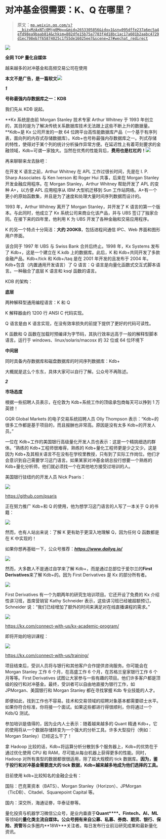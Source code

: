 # 对冲基金很需要：K、Q 在哪里？

> 原文：[`mp.weixin.qq.com/s?__biz=MzAxNTc0Mjg0Mg==&mid=2653305856&idx=1&sn=095dffe237a6ec5a4efd98ea9baab814&chksm=802dfe15b75a7703f4d18bc1ac17a601b2aabc4729d1ec798eb7f65874025c1f55de16025ee7&scene=27#wechat_redirect`](http://mp.weixin.qq.com/s?__biz=MzAxNTc0Mjg0Mg==&mid=2653305856&idx=1&sn=095dffe237a6ec5a4efd98ea9baab814&chksm=802dfe15b75a7703f4d18bc1ac17a601b2aabc4729d1ec798eb7f65874025c1f55de16025ee7&scene=27#wechat_redirect)

![](img/52530653e2ddbe651074f55a77bb8d3c.png)

**全网 TOP 量化自媒体**

越来越多的对冲基金和高频交易公司在使用

**本文不是广告，是一篇软文![](img/5b3468906d272b50e0751d29744af31b.png)**

***1***

**号称最强内存数据库之一：KDB**

我们先从 KDB 说起。

**Kx 系统是由前 Morgan Stanley 技术专家 Arthur Whitney 于 1993 年创立的，其目的是为了解决传统关系数据库技术无法跟上这些不断上升的数据量。**Kdb+是 Kx 公司开发的一款 64 位跨平台高性能数据库产品（一个基于有序列表，面向列的内存式存储数据库）。Kdb+也号称最强内存数据库之一。列式存储的特性，使得对于某个列的统计分析操作异常方便。在延迟性上有着苛刻要求的金融领域，Kdb+可谓一家独大。当然在优秀的性能背后，**费用也是杠杠的！![](img/3012697c94c97a0a22a4604c2c993988.png)**

再来聊聊来龙去脉吧：

在开发 K 语言之前，Arthur Whitney 在 APL 工作过很长时间，先是在 I. P. Sharp Associates 与 Ken Iverson 和 Roger Hui 共事，后来在 Morgan Stanley 开发金融应用程序。在 Morgan Stanley，Arthur Whitney 帮助开发了 APL 的变种 A+，以方便 APL 应用程序从 IBM 大型机迁移到 Sun 工作站网络。A+有一个更小的原始函数集，并且是为了速度和处理大量时间序列数据而设计的。

1993 年，Arthur Whitney 离开了 Morgan Stanley，并开发了 K 语言的第一个版本。与此同时，他成立了 Kx 系统公司来商业化该产品，并与 UBS 签订了独家合同。在接下来的四年里，他利用 K 为 UBS 开发了各种金融和交易应用程序。

K 的另一个特点十分简洁：**大约 200KB**，包括进程间通信 IPC、Web 界面和图形用户界面。

该合同于 1997 年 UBS 与 Swiss Bank 合并后终止。1998 年，Kx Systems 发布了 Kdb+，这是一个建立在 K.kdb 上的数据库。此后，K 和 Kdb+共同开发了多款金融产品。Kdb+/tick 和 Kdb+/taq 是在 2001 年开发的且发布于 2004 年。Kdb+包含（内置通用开发语言）了 Q 语言：Q 语言是向量化函数式交互式脚本语言。一种融合了底层 K 语言和 ksql 函数的语言。

KDB 的架构：

**底层**

两种解释型通用编程语言：K 和 Q

K 解释器由约 1200 行 ANSI C 代码实现。

Q 语言是由 K 语言实现，在没有效率损失的前提下提供了更好的代码可读性。

K 函数和 Q 函数在加载时预编译为字节码，其执行效率远高于一般的解释型脚本语言。运行于 windows、linux/solaris/macosx 的 32 位或 64 位环境下

**中间层**

  同时具备内存数据库和磁盘数据库的时间序列数据库：Kdb+

大概就是这么个东东，具体大家可以自行了解。公众号不再陈述。

***2***

**市场态度**

根据一些招聘人员表示，在伦敦为 Kdb+系统工作的顶级承包商每天可以挣到 1 万英镑！

GQR Global Markets 的电子交易系统招聘人员 Olly Thompson 表示：“Kdb+的很多工作都是基于项目的，而且报酬也非常高。原因是没有太多 Kdb+的开发人员。”

一位在 Kdb+工作的美国银行高级量化开发人员也表示：这是一个精挑细选的群体。“熟练的 Kdb+工程师很难得，熟练的 Kdb+量化工程师更是少之又少。这是因为 Kdb+及其相关语言不在没有在学校里教授，只有到了实际工作岗位。他们才会意识到自己需要学习这门语言。如果某家对冲基金胡总投行想要一个熟练的 Kdb+量化分析师，他们就必须找一个在其他地方接受过培训的人。

美国银行驻纽约的开发人员 Nick Psaris：

![](img/79c1a28268a21b04bb094679242e43cb.png)

https://github.com/psaris

正在努力推广 Kdb+和 Q 的使用，他为想学习这门语言的人写了一本关于 Q 的书籍：

![](img/2c3a9799d0a732584e7c9781782e8d7b.png)

然而，也有人站出来说：了解 K 更有助于更深入地理解 Q，因为任何 Q 函数都是在 K 中实现的！

如果你想再基础一下，公众号推荐：***https://www.dailyq.io/***

![](img/df2a6367a8fe884f3337a74477a61a03.png)

然而，大多数人不是通过自学来了解 Kdb+，而是通过总部位于爱尔兰的**First Derivatives**来了解 Kdb+的。因为 First Derivatives 是 Kx 的部分所有者。

![](img/8a77f41273b55cb0f5019c7c46b64c8d.png)

First Derivatives 有一个为期两年的研究生培训项目。它还开设了免费的 Kx 介绍性讲习班，首席营销官 Kathy Schneider 表示，这些讲习班已经被超额预订。Schneider 说：“我们已经增加了额外的时间来满足对在线直播课程的需求。”

![](img/e9d7af248f4db05eb2d53108956d8379.png)

https://kx.com/connect-with-us/kx-academic-program/

即将开始的培训课程： 

![](img/5ce4df163608d03febd48ab003ec21f7.png)

https://kx.com/connect-with-us/training/

项目结束后，受训人员将与银行和其他客户合作提供咨询服务。你可能会在 Morgan Stanley 工作 6 个月，在高盛工作 6 个月，在苏格兰皇家银行工作 6 个月等等。First Derivatives 试图让大家参与一些有趣的项目。他们许多客户都是顶级的投行和对冲基金。最终，受训者可以自由地直接为银行工作，如 JPMorgan、美国银行和 Morgan Stanley 都在寻找掌握 Kdb 专业技能的人才。

即便如此，找到工作也不容易。技术和交易领域的招聘对象基本都需要硕士水平。如果你符合标准，你将接一个面试。如果这些都进行得很顺利，你将通过一个 Kdb/Q 测试。

参加培训是值得的，因为业内人士表示：随着越来越多的 Quant 精通 Kdb+，它的使用将从一个数据存储转变为一个强大的分析工具。许多大型投行（例如：Morgan Stanley）已经这么干了！

拿 Hadoop 比较的话，Kdb+将运算分析分散到多个服务器上，Kdb+的优势在于通过优化使用 CPU 和 RAM，尽可能从每台机器上获得更多的性能。同时，Hadoop 对所有类型的数据都很很适用，除了超大规模的 tick 数据库。**因为，鉴于投行和对冲基金需要庞大的 tick 数据，Kdb+越来越多地成为他们选择的工具。**

目前使用 kdb+比较知名的金融企业有：

国际：巴克莱资本（BATS）、Morgan Stanley（Horizon）、JPMorgan（TicDB）、Citadel、Squarepoint Capital 等。

国内：深交所，海通证劵，华泰证劵等。

量化投资与机器学习微信公众号，是业内垂直于**Quant****、Fintech、AI、ML**等领域的**量化类主流自媒体。**公众号拥有来自**公募、私募、券商、期货、银行、保险、资管**等众多圈内**18W+**关注者。每日发布行业前沿研究成果和最新量化资讯。